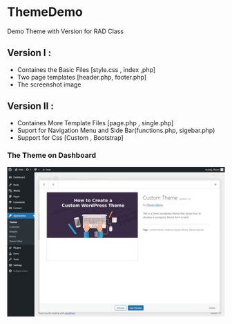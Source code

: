 # ThemeDemo
Demo Theme with Version for RAD Class 


## Version I : 
* Containes the Basic Files [style.css , index ,php]
* Two page templates [header.php, footer.php] 
* The screenshot image 

## Version II : 
* Containes More Template Files [page.php , single.php]
* Suport for Navigation Menu and Side Bar(functions.php, sigebar.php)
* Support for Css [Custom , Bootstrap]


### The Theme on Dashboard 
![alt text](./assets/image/ui1.png)
